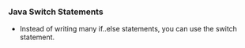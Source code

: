 ### Java Switch Statements
* Instead of writing many if..else statements, you can use the switch statement.